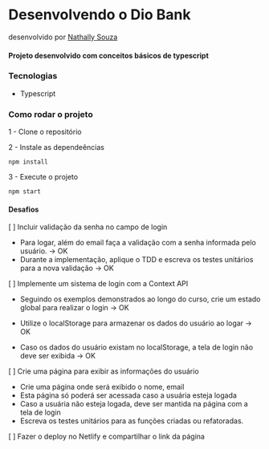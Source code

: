 # Desenvolvendo o Dio Bank
desenvolvido por [Nathally Souza](https://github.com/nathyts)

#### Projeto desenvolvido com conceitos básicos de typescript

### Tecnologias
- Typescript

### Como rodar o projeto

1 - Clone o repositório

2 - Instale as dependeências
    
    npm install

3 - Execute o projeto

    npm start

#### Desafios
[ ] Incluir validação da senha no campo de login
  - Para logar, além do email faça a validação com a senha informada pelo usuário. -> OK
  - Durante a implementação, aplique o TDD e escreva os testes unitários para a nova 
    validação -> OK



[ ] Implemente um sistema de login com a Context API
  - Seguindo os exemplos demonstrados ao longo do curso, crie um estado global para realizar o login -> OK

  - Utilize o localStorage para armazenar os dados do usuário ao logar -> OK

  - Caso os dados do usuário existam no localStorage, a tela de login não deve ser exibida -> OK

[ ] Crie uma página para exibir as informações do usuário
  - Crie uma página onde será exibido o nome, email
  - Esta página só poderá ser acessada caso a usuária esteja logada
  - Caso a usuária não esteja logada, deve ser mantida na página com a tela de login
  - Escreva os testes unitários para as funções criadas ou refatoradas.

[ ] Fazer o deploy no Netlify e compartilhar o link da página
